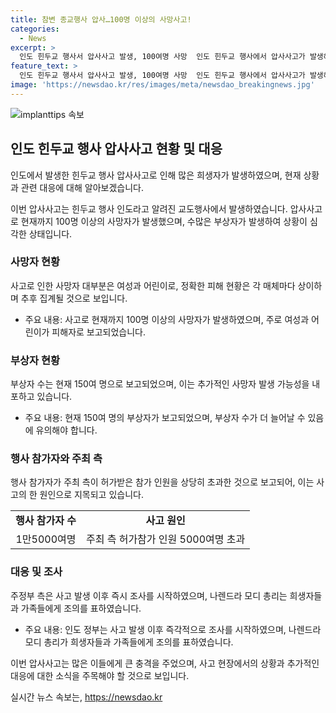 ```yaml
---
title: 참변 종교행사 압사…100명 이상의 사망사고!
categories:
  - News
excerpt: >
  인도 힌두교 행사서 압사사고 발생, 100여명 사망  인도 힌두교 행사에서 압사사고가 발생해 100여명 이상이 숨지고 150여명이 부상한 사고가 발생했다. 행사장의 출구가 제한된 공간에서 행사 참가자들이 나가려다 밀려 압사된 것으로 전해졌으며, 주최 측이 허용한 참여자 수를 초과한 것이 원인일 수 있다. 나렌드라 모디 총리가 유가족과 부상자들에게 위로의 말을 전하고, 정부는 사고 원인을 조사 중이다. #인도 #압사
feature_text: >
  인도 힌두교 행사서 압사사고 발생, 100여명 사망  인도 힌두교 행사에서 압사사고가 발생해 100여명 이상이 숨지고 150여명이 부상한 사고가 발생했다. 행사장의 출구가 제한된 공간에서 행사 참가자들이 나가려다 밀려 압사된 것으로 전해졌으며, 주최 측이 허용한 참여자 수를 초과한 것이 원인일 수 있다. 나렌드라 모디 총리가 유가족과 부상자들에게 위로의 말을 전하고, 정부는 사고 원인을 조사 중이다. #인도 #압사
image: 'https://newsdao.kr/res/images/meta/newsdao_breakingnews.jpg'
---
```


<p><img src="https://newsdao.kr/res/images/meta/newsdao_breakingnews.jpg" alt="implanttips 속보" /></p>

<h2 data-ke-size="size26">인도 힌두교 행사 압사사고 현황 및 대응</h2>

<p>인도에서 발생한 힌두교 행사 압사사고로 인해 많은 희생자가 발생하였으며, 현재 상황과 관련 대응에 대해 알아보겠습니다.</p>

<p data-ke-size="size16">이번 압사사고는 힌두교 행사 인도라고 알려진 교도행사에서 발생하였습니다. 압사사고로 현재까지 100명 이상의 사망자가 발생했으며, 수많은 부상자가 발생하여 상황이 심각한 상태입니다.</p>

<h3 data-ke-size="size24">사망자 현황</h3>

<p>사고로 인한 사망자 대부분은 여성과 어린이로, 정확한 피해 현황은 각 매체마다 상이하며 추후 집계될 것으로 보입니다.</p>

<ul>
  <li>주요 내용: 사고로 현재까지 100명 이상의 사망자가 발생하였으며, 주로 여성과 어린이가 피해자로 보고되었습니다.</li>
</ul>

<h3 data-ke-size="size24">부상자 현황</h3>

<p>부상자 수는 현재 150여 명으로 보고되었으며, 이는 추가적인 사망자 발생 가능성을 내포하고 있습니다.</p>

<ul>
  <li>주요 내용: 현재 150여 명의 부상자가 보고되었으며, 부상자 수가 더 늘어날 수 있음에 유의해야 합니다.</li>
</ul>

<h3 data-ke-size="size24">행사 참가자와 주최 측</h3>

<p>행사 참가자가 주최 측이 허가받은 참가 인원을 상당히 초과한 것으로 보고되어, 이는 사고의 한 원인으로 지목되고 있습니다.</p>

<table>
  <tr>
    <td style="text-align: center; height: 17px;"><b>행사 참가자 수</b></td>
    <td style="text-align: center; height: 17px;"><b>사고 원인</b></td>
  </tr>
  <tr>
    <td style="text-align: center; height: 17px;">1만5000여명</td>
    <td style="text-align: center; height: 17px;">주최 측 허가참가 인원 5000여명 초과</td>
  </tr>
</table>

<h3 data-ke-size="size24">대응 및 조사</h3>

<p>주정부 측은 사고 발생 이후 즉시 조사를 시작하였으며, 나렌드라 모디 총리는 희생자들과 가족들에게 조의를 표하였습니다.</p>

<ul>
  <li>주요 내용: 인도 정부는 사고 발생 이후 즉각적으로 조사를 시작하였으며, 나렌드라 모디 총리가 희생자들과 가족들에게 조의를 표하였습니다.</li>
</ul>

<p>이번 압사사고는 많은 이들에게 큰 충격을 주었으며, 사고 현장에서의 상황과 추가적인 대응에 대한 소식을 주목해야 할 것으로 보입니다.</p>
실시간 뉴스 속보는, <a href="https://newsdao.kr" rel="dofollow">https://newsdao.kr</a>


